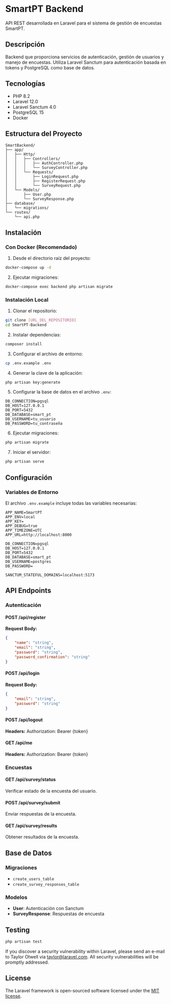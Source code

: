 # SmartPT Backend

API REST desarrollada en Laravel para el sistema de gestión de encuestas SmartPT.

## Descripción

Backend que proporciona servicios de autenticación, gestión de usuarios y manejo de encuestas. Utiliza Laravel Sanctum para autenticación basada en tokens y PostgreSQL como base de datos.

## Tecnologías

- PHP 8.2
- Laravel 12.0
- Laravel Sanctum 4.0
- PostgreSQL 15
- Docker

## Estructura del Proyecto

```
SmartBackend/
├── app/
│   ├── Http/
│   │   ├── Controllers/
│   │   │   ├── AuthController.php
│   │   │   └── SurveyController.php
│   │   └── Requests/
│   │       ├── LoginRequest.php
│   │       ├── RegisterRequest.php
│   │       └── SurveyRequest.php
│   └── Models/
│       ├── User.php
│       └── SurveyResponse.php
├── database/
│   └── migrations/
└── routes/
    └── api.php
```

## Instalación

### Con Docker (Recomendado)

1. Desde el directorio raíz del proyecto:
```bash
docker-compose up -d
```

2. Ejecutar migraciones:
```bash
docker-compose exec backend php artisan migrate
```

### Instalación Local

1. Clonar el repositorio:
```bash
git clone [URL_DEL_REPOSITORIO]
cd SmartPT-Backend
```

2. Instalar dependencias:
```bash
composer install
```

3. Configurar el archivo de entorno:
```bash
cp .env.example .env
```

4. Generar la clave de la aplicación:
```bash
php artisan key:generate
```

5. Configurar la base de datos en el archivo `.env`:
```
DB_CONNECTION=pgsql
DB_HOST=127.0.0.1
DB_PORT=5432
DB_DATABASE=smart_pt
DB_USERNAME=tu_usuario
DB_PASSWORD=tu_contraseña
```

6. Ejecutar migraciones:
```bash
php artisan migrate
```

7. Iniciar el servidor:
```bash
php artisan serve
```

## Configuración

### Variables de Entorno

El archivo `.env.example` incluye todas las variables necesarias:

```
APP_NAME=SmartPT
APP_ENV=local
APP_KEY=
APP_DEBUG=true
APP_TIMEZONE=UTC
APP_URL=http://localhost:8000

DB_CONNECTION=pgsql
DB_HOST=127.0.0.1
DB_PORT=5432
DB_DATABASE=smart_pt
DB_USERNAME=postgres
DB_PASSWORD=

SANCTUM_STATEFUL_DOMAINS=localhost:5173
```

## API Endpoints

### Autenticación

#### POST /api/register
**Request Body:**
```json
{
    "name": "string",
    "email": "string",
    "password": "string",
    "password_confirmation": "string"
}
```

#### POST /api/login
**Request Body:**
```json
{
    "email": "string",
    "password": "string"
}
```

#### POST /api/logout
**Headers:** Authorization: Bearer {token}

#### GET /api/me
**Headers:** Authorization: Bearer {token}

### Encuestas

#### GET /api/survey/status
Verificar estado de la encuesta del usuario.

#### POST /api/survey/submit
Enviar respuestas de la encuesta.

#### GET /api/survey/results
Obtener resultados de la encuesta.

## Base de Datos

### Migraciones
- `create_users_table`
- `create_survey_responses_table`

### Modelos
- **User**: Autenticación con Sanctum
- **SurveyResponse**: Respuestas de encuesta

## Testing

```bash
php artisan test
```

If you discover a security vulnerability within Laravel, please send an e-mail to Taylor Otwell via [taylor@laravel.com](mailto:taylor@laravel.com). All security vulnerabilities will be promptly addressed.

## License

The Laravel framework is open-sourced software licensed under the [MIT license](https://opensource.org/licenses/MIT).
